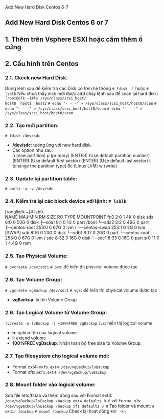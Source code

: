 Add New Hard Disk Centos 6-7

## Add New Hard Disk Centos 6 or 7
## 1. Thêm trên Vsphere ESXI hoặc cắm thêm ổ cứng
## 2. Cấu hình trên Centos  
### 2.1. Ckeck new Hard Disk:
Dùng lênh sau để kiểm tra các Disk có trên hệ thống `# fdisk -l` hoặc `# lsblk`
Nếu chưa thấy disk mới được add chạy lệnh sau để scan lại hard disk:
`[root@elk ~]#ls /sys/class/scsi_host/`  
`host0  host1  host2`
`# echo "- - -" > /sys/class/scsi_host/host0/scan`
`# echo "- - -" > /sys/class/scsi_host/host0/scan`
`# echo "- - -" > /sys/class/scsi_host/host0/scan`
### 2.2. Tạo mới partition:
`# fdisk /dev/sdc`
- **/dev/sdc**: tương ứng với new hard disk.  
- Các option như sau:  
n (new partition)
p (primary)
(ENTER) (Use default partition number)
(ENTER) (Use default first sector)
(ENTER) (Use default last sector)
t (change the partition type)
8e (Linux LVM)
w (write)
### 2.3. Update lại partition table:
`# partx -a -v /dev/sdc`
### 2.4. Kiểm tra lại các block device với lệnh: `# lsblk`  
[root@elk ~]# lsblk  
NAME            MAJ:MIN RM  SIZE RO TYPE MOUNTPOINT
fd0               2:0    1    4K  0 disk
sda               8:0    0   50G  0 disk
├─sda1            8:1    0    1G  0 part /boot
└─sda2            8:2    0   49G  0 part
  ├─centos-root 253:0    0   67G  0 lvm  /
 └─centos-swap 253:1    0    2G  0 lvm  [SWAP]
sdb               8:16   0   20G  0 disk
└─sdb1            8:17   0   20G  0 part
 └─centos-root 253:0    0   67G  0 lvm  /
sdc               8:32   0   16G  0 disk
└─sdc1            8:33   0   16G  0 part
sr0              11:0    1  4.4G  0 rom
### 2.5. Tạo Physical Volume:
`# pvcreate /dev/sdc1`
`# pvs`: để hiển thị physical volume được tạo
### 2.6. Tạo Volume Group:
`# vgcreate vgBackup /dev/sdc1`
`# vgs`: để hiển thị physical volume được tạo
- **vgBackup**: là tên Volume Group
### 2.6. Tạo Logical Volume từ Volume Group:
`lvcreate -n lvBackup -l +100%FREE vgBackup`
`lvs`: hiển thị logical volume 
- **n**: option tên của logical volume
- **l**: extend volume
- **100%FREE vgBackup**: Nhận toàn bộ free size từ Volume Group.
### 2.7. Tạo filesystem cho logical volume mới:
- Format ext4: `mkfs.ext4 /dev/vgBackup/lvBackup`
- Format xfs: `mkfs.ext4 /dev/vgBackup/lvBackup`
### 2.8. Mount folder vào logical volume:
Sửa file /etc/fstab và thêm dòng sau 
với Format ext4: `/dev/vgBackup/lvBackup /backup ext4 defaults 0 0`
với Format xfs: `/dev/vgBackup/lvBackup /backup xfs defaults 0 0`
Tạo folder và mount:
`# mkdir /backup`
`# mount /backup`
Check lại hoạt động `#df -kh`
